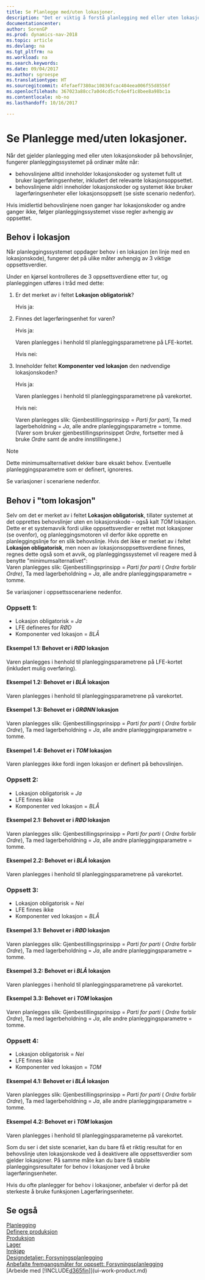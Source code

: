 ```yaml
---
title: Se Planlegge med/uten lokasjoner.
description: "Det er viktig å forstå planlegging med eller uten lokasjonskoder på behovslinjer."
documentationcenter: 
author: SorenGP
ms.prod: dynamics-nav-2018
ms.topic: article
ms.devlang: na
ms.tgt_pltfrm: na
ms.workload: na
ms.search.keywords: 
ms.date: 09/04/2017
ms.author: sgroespe
ms.translationtype: HT
ms.sourcegitcommit: 4fefaef7380ac10836fcac404eea006f55d8556f
ms.openlocfilehash: 367023a88cc7a0d4cd5cfc6e4f1c8bee8a98bc1a
ms.contentlocale: nb-no
ms.lasthandoff: 10/16/2017

---
```

# <a name="planning-with-or-without-locations"></a>Se Planlegge med/uten lokasjoner.
Når det gjelder planlegging med eller uten lokasjonskoder på behovslinjer, fungerer planleggingssystemet på ordinær måte når:  

-   behovslinjene alltid inneholder lokasjonskoder og systemet fullt ut bruker lagerføringsenheter, inkludert det relevante lokasjonsoppsettet.  
-   behovslinjene aldri inneholder lokasjonskoder og systemet ikke bruker lagerføringsenheter eller lokasjonsoppsett (se siste scenario nedenfor).  

Hvis imidlertid behovslinjene noen ganger har lokasjonskoder og andre ganger ikke, følger planleggingssystemet visse regler avhengig av oppsettet.  

## <a name="demand-at-location"></a>Behov i lokasjon  
Når planleggingssystemet oppdager behov i en lokasjon (en linje med en lokasjonskode), fungerer det på ulike måter avhengig av 3 viktige oppsettsverdier.  

Under en kjørsel kontrolleres de 3 oppsettsverdiene etter tur, og planleggingen utføres i tråd med dette:  

1.  Er det merket av i feltet **Lokasjon obligatorisk**?  

    Hvis ja:  

2.  Finnes det lagerføringsenhet for varen?  

    Hvis ja:  

    Varen planlegges i henhold til planleggingsparametrene på LFE-kortet.  

    Hvis nei:  

3.  Inneholder feltet **Komponenter ved lokasjon** den nødvendige lokasjonskoden?  

    Hvis ja:  

    Varen planlegges i henhold til planleggingsparametrene på varekortet.  

    Hvis nei:  

    Varen planlegges slik: Gjenbestillingsprinsipp =  *Parti for parti*, Ta med lagerbeholdning =  *Ja*, alle andre planleggingsparametre = tomme. (Varer som bruker gjenbestillingsprinsippet  *Ordre*, fortsetter med å bruke  *Ordre* samt de andre innstillingene.)  

> [!NOTE]  
>  Dette minimumsalternativet dekker bare eksakt behov. Eventuelle planleggingsparametre som er definert, ignoreres.  

Se variasjoner i scenariene nedenfor.  

## <a name="demand-at-blank-location"></a>Behov i "tom lokasjon"  
Selv om det er merket av i feltet **Lokasjon obligatorisk**, tillater systemet at det opprettes behovslinjer uten en lokasjonskode – også kalt *TOM* lokasjon. Dette er et systemavvik fordi ulike oppsettsverdier er rettet mot lokasjoner (se ovenfor), og planleggingsmotoren vil derfor ikke opprette en planleggingslinje for en slik behovslinje. Hvis det ikke er merket av i feltet **Lokasjon obligatorisk**, men noen av lokasjonsoppsettsverdiene finnes, regnes dette også som et avvik, og planleggingssystemet vil reagere med å benytte "minimumsalternativet":   
Varen planlegges slik: Gjenbestillingsprinsipp =  *Parti for parti* ( *Ordre* forblir *Ordre)*, Ta med lagerbeholdning =  *Ja*, alle andre planleggingsparametre = tomme.  

Se variasjoner i oppsettsscenariene nedenfor.  

### <a name="setup-1"></a>Oppsett 1:  

-   Lokasjon obligatorisk = *Ja*  
-   LFE defineres for  *RØD*  
-   Komponenter ved lokasjon =  *BLÅ*  

#### <a name="case-11-demand-is-at--red-location"></a>Eksempel 1.1: Behovet er i  *RØD* lokasjon  

Varen planlegges i henhold til planleggingsparametrene på LFE-kortet (inkludert mulig overføring).  

#### <a name="case-12-demand-is-at--blue-location"></a>Eksempel 1.2: Behovet er i  *BLÅ* lokasjon  

Varen planlegges i henhold til planleggingsparametrene på varekortet.  

#### <a name="case-13-demand-is-at--green-location"></a>Eksempel 1.3: Behovet er i  *GRØNN* lokasjon  

Varen planlegges slik: Gjenbestillingsprinsipp =  *Parti for parti* ( *Ordre* forblir  *Ordre*), Ta med lagerbeholdning =  *Ja*, alle andre planleggingsparametre = tomme.  

#### <a name="case-14-demand-is-at--blank-location"></a>Eksempel 1.4: Behovet er i  *TOM* lokasjon  

Varen planlegges ikke fordi ingen lokasjon er definert på behovslinjen.  

### <a name="setup-2"></a>Oppsett 2:  

-   Lokasjon obligatorisk = *Ja*  
-   LFE finnes ikke  
-   Komponenter ved lokasjon =  *BLÅ*  

#### <a name="case-21-demand-is-at--red-location"></a>Eksempel 2.1: Behovet er i  *RØD* lokasjon  

Varen planlegges slik: Gjenbestillingsprinsipp =  *Parti for parti* ( *Ordre* forblir  *Ordre*), Ta med lagerbeholdning =  *Ja*, alle andre planleggingsparametre = tomme.  

#### <a name="case-22-demand-is-at--blue-location"></a>Eksempel 2.2: Behovet er i  *BLÅ* lokasjon  

Varen planlegges i henhold til planleggingsparametrene på varekortet.  

### <a name="setup-3"></a>Oppsett 3:  

-   Lokasjon obligatorisk = *Nei*  
-   LFE finnes ikke  
-   Komponenter ved lokasjon =  *BLÅ*  

#### <a name="case-31-demand-is-at--red-location"></a>Eksempel 3.1: Behovet er i  *RØD* lokasjon  

Varen planlegges slik: Gjenbestillingsprinsipp =  *Parti for parti* ( *Ordre* forblir  *Ordre*), Ta med lagerbeholdning =  *Ja*, alle andre planleggingsparametre = tomme.  

#### <a name="case-32-demand-is-at--blue-location"></a>Eksempel 3.2: Behovet er i  *BLÅ* lokasjon  

Varen planlegges i henhold til planleggingsparametrene på varekortet.  

#### <a name="case-33-demand-is-at--blank-location"></a>Eksempel 3.3: Behovet er i  *TOM* lokasjon  

Varen planlegges slik: Gjenbestillingsprinsipp =  *Parti for parti* ( *Ordre* forblir  *Ordre*), Ta med lagerbeholdning =  *Ja*, alle andre planleggingsparametre = tomme.  

### <a name="setup-4"></a>Oppsett 4:  

-   Lokasjon obligatorisk = *Nei*  
-   LFE finnes ikke  
-   Komponenter ved lokasjon =  *TOM*  

#### <a name="case-41-demand-is-at--blue-location"></a>Eksempel 4.1: Behovet er i  *BLÅ* lokasjon  

Varen planlegges slik: Gjenbestillingsprinsipp =  *Parti for parti* ( *Ordre* forblir  *Ordre*), Ta med lagerbeholdning =  *Ja*, alle andre planleggingsparametre = tomme.  

#### <a name="case-42-demand-is-at--blank-location"></a>Eksempel 4.2: Behovet er i  *TOM* lokasjon  

Varen planlegges i henhold til planleggingsparameterne på varekortet.  

Som du ser i det siste scenariet, kan du bare få et riktig resultat for en behovslinje uten lokasjonskode ved å deaktivere alle oppsettsverdier som gjelder lokasjoner. På samme måte kan du bare få stabile planleggingsresultater for behov i lokasjoner ved å bruke lagerføringsenheter.  

Hvis du ofte planlegger for behov i lokasjoner, anbefaler vi derfor på det sterkeste å bruke funksjonen Lagerføringsenheter.  

## <a name="see-also"></a>Se også
[Planlegging](production-planning.md)    
[Definere produksjon](production-configure-production-processes.md)  
[Produksjon](production-manage-manufacturing.md)    
[Lager](inventory-manage-inventory.md)  
[Innkjøp](purchasing-manage-purchasing.md)  
[Designdetaljer: Forsyningsplanlegging](design-details-supply-planning.md)   
[Anbefalte fremgangsmåter for oppsett: Forsyningsplanlegging](setup-best-practices-supply-planning.md)  
[Arbeide med [!INCLUDE[d365fin](includes/d365fin_md.md)]](ui-work-product.md)  

